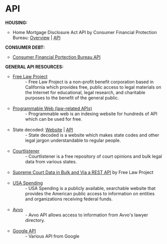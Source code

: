 # API
<b>HOUSING:</b>
<ul style="list-style-type:circle">
<li>Home Mortgage Disclosure Act API by Consumer Financial Protection Bureau: <a href="http://cfpb.github.io/api/hmda/index.html">Overview</a> | <a href="https://github.com/cfpb/qu">API</a></li>
</ul>
<b>CONSUMER DEBT:</b>
<ul style="list-style-type:circle">
<li><a href="https://dev.socrata.com/foundry/data.consumerfinance.gov/jhzv-w97w">Consumer Financial Portection Bureau API</a></li>
</ul>
<b>GENERAL API RESOURCES:</b>
<ul style="list-style-type:circle">
<li><a href="https://free.law/recap/api-latest/">Free Law Project</a></li>
<dd>- Free Law Project is a non-profit benefit corporation based in California which provides free, public access to legal materials on the Internet for educational, legal research, and charitable purposes to the benefit of the general public.</dd><br>
<li><a href="http://www.programmableweb.com/category/law/apis?category=20269">Programmable Web (law-related APIs)</a></li>
<dd>- Programmable web is an indexing website for hundreds of API which can be used for free.</dd><br>
<li>State decoded: <a href="https://www.statedecoded.com">Website</a> | <a href="https://github.com/statedecoded">API</a></li>
<dd>- State decoded is a website which makes state codes and other legal jargon understandable to regular people.</dd><br>
<li><a href="https://www.courtlistener.com/api/bulk-info/">Courtlistener</a></li>
<dd>- Courtlistener is a free repository of court opinions and bulk legal data from various states.</dd><br>
<li><a href="https://free.law/supreme-court-data/">Supreme Court Data in Bulk and Via a REST API</a> by Free Law Project</li><br>
<li><a href="https://www.usaspending.gov/DownloadCenter/API/Pages/api.aspx">USA Spending</a></li>
<dd>- USA Spending is a publicly available, searchable website that provides the American public access to information on entities and organizations receiving federal funds.</dd><br>
<li><a href="https://api.avvo.com">Avvo</a></li>
<dd>- Avvo API allows access to information from Avvo's lawyer directory.</dd><br>
<li><a href="https://developers.google.com/apis-explorer/#p/">Google API</a></li>
<dd>- Various API from Google</dd><br>
</ul>
